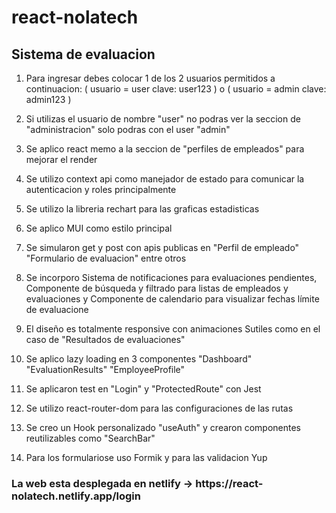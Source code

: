 # react-nolatech

<h2>Sistema de evaluacion </h2>

1) Para ingresar debes colocar 1 de los 2 usuarios permitidos a continuacion: ( usuario = user clave: user123 )  o ( usuario = admin clave: admin123 )

2) Si utilizas el usuario de nombre "user" no podras ver la seccion de "administracion" solo podras con el user "admin"

3) Se aplico react memo a la seccion de "perfiles de empleados" para mejorar el render

3) Se utilizo context api como manejador de estado para comunicar la autenticacion y roles principalmente

4) Se utilizo la libreria rechart para las graficas estadisticas

5) Se aplico MUI como estilo principal

6) Se simularon get y post con apis publicas en "Perfil de empleado" "Formulario de evaluacion" entre otros

7) Se incorporo Sistema de notificaciones para evaluaciones pendientes, Componente de búsqueda y filtrado para listas de empleados y evaluaciones y Componente de calendario para visualizar fechas límite de evaluacione

8) El diseño es totalmente responsive con animaciones Sutiles como en el caso de "Resultados de evaluaciones"

9) Se aplico lazy loading en 3 componentes "Dashboard" "EvaluationResults" "EmployeeProfile"

10) Se aplicaron test en "Login" y "ProtectedRoute" con Jest 

11) Se utilizo react-router-dom para las configuraciones de las rutas 

12) Se creo un Hook personalizado "useAuth" y crearon componentes reutilizables como "SearchBar" 

13) Para los formulariose uso Formik y para las validacion Yup


<h3> La web esta desplegada en netlify -> https://react-nolatech.netlify.app/login</h3>
